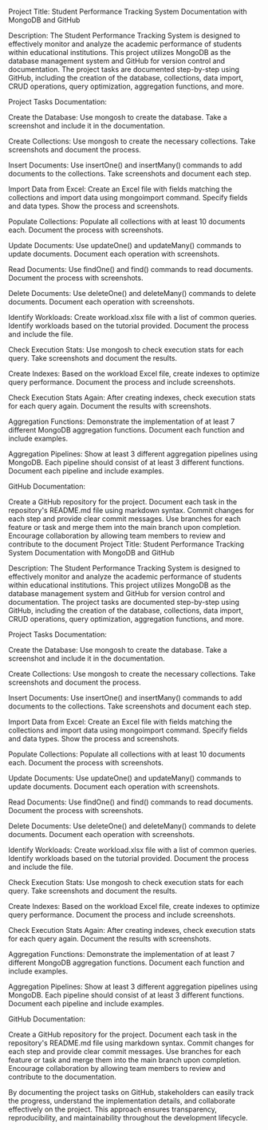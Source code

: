 
Project Title: Student Performance Tracking System Documentation with MongoDB and GitHub

Description:
The Student Performance Tracking System is designed to effectively monitor and analyze the academic performance of students within educational institutions. This project utilizes MongoDB as the database management system and GitHub for version control and documentation. The project tasks are documented step-by-step using GitHub, including the creation of the database, collections, data import, CRUD operations, query optimization, aggregation functions, and more.

Project Tasks Documentation:

Create the Database: Use mongosh to create the database. Take a screenshot and include it in the documentation.

Create Collections: Use mongosh to create the necessary collections. Take screenshots and document the process.

Insert Documents: Use insertOne() and insertMany() commands to add documents to the collections. Take screenshots and document each step.

Import Data from Excel: Create an Excel file with fields matching the collections and import data using mongoimport command. Specify fields and data types. Show the process and screenshots.

Populate Collections: Populate all collections with at least 10 documents each. Document the process with screenshots.

Update Documents: Use updateOne() and updateMany() commands to update documents. Document each operation with screenshots.

Read Documents: Use findOne() and find() commands to read documents. Document the process with screenshots.

Delete Documents: Use deleteOne() and deleteMany() commands to delete documents. Document each operation with screenshots.

Identify Workloads: Create workload.xlsx file with a list of common queries. Identify workloads based on the tutorial provided. Document the process and include the file.

Check Execution Stats: Use mongosh to check execution stats for each query. Take screenshots and document the results.

Create Indexes: Based on the workload Excel file, create indexes to optimize query performance. Document the process and include screenshots.

Check Execution Stats Again: After creating indexes, check execution stats for each query again. Document the results with screenshots.

Aggregation Functions: Demonstrate the implementation of at least 7 different MongoDB aggregation functions. Document each function and include examples.

Aggregation Pipelines: Show at least 3 different aggregation pipelines using MongoDB. Each pipeline should consist of at least 3 different functions. Document each pipeline and include examples.

GitHub Documentation:

Create a GitHub repository for the project.
Document each task in the repository's README.md file using markdown syntax.
Commit changes for each step and provide clear commit messages.
Use branches for each feature or task and merge them into the main branch upon completion.
Encourage collaboration by allowing team members to review and contribute to the document
Project Title: Student Performance Tracking System Documentation with MongoDB and GitHub

Description:
The Student Performance Tracking System is designed to effectively monitor and analyze the academic performance of students within educational institutions. This project utilizes MongoDB as the database management system and GitHub for version control and documentation. The project tasks are documented step-by-step using GitHub, including the creation of the database, collections, data import, CRUD operations, query optimization, aggregation functions, and more.

Project Tasks Documentation:

Create the Database: Use mongosh to create the database. Take a screenshot and include it in the documentation.

Create Collections: Use mongosh to create the necessary collections. Take screenshots and document the process.

Insert Documents: Use insertOne() and insertMany() commands to add documents to the collections. Take screenshots and document each step.

Import Data from Excel: Create an Excel file with fields matching the collections and import data using mongoimport command. Specify fields and data types. Show the process and screenshots.

Populate Collections: Populate all collections with at least 10 documents each. Document the process with screenshots.

Update Documents: Use updateOne() and updateMany() commands to update documents. Document each operation with screenshots.

Read Documents: Use findOne() and find() commands to read documents. Document the process with screenshots.

Delete Documents: Use deleteOne() and deleteMany() commands to delete documents. Document each operation with screenshots.

Identify Workloads: Create workload.xlsx file with a list of common queries. Identify workloads based on the tutorial provided. Document the process and include the file.

Check Execution Stats: Use mongosh to check execution stats for each query. Take screenshots and document the results.

Create Indexes: Based on the workload Excel file, create indexes to optimize query performance. Document the process and include screenshots.

Check Execution Stats Again: After creating indexes, check execution stats for each query again. Document the results with screenshots.

Aggregation Functions: Demonstrate the implementation of at least 7 different MongoDB aggregation functions. Document each function and include examples.

Aggregation Pipelines: Show at least 3 different aggregation pipelines using MongoDB. Each pipeline should consist of at least 3 different functions. Document each pipeline and include examples.

GitHub Documentation:

Create a GitHub repository for the project.
Document each task in the repository's README.md file using markdown syntax.
Commit changes for each step and provide clear commit messages.
Use branches for each feature or task and merge them into the main branch upon completion.
Encourage collaboration by allowing team members to review and contribute to the documentation.

By documenting the project tasks on GitHub, stakeholders can easily track the progress, understand the implementation details, and collaborate effectively on the project. This approach ensures transparency, reproducibility, and maintainability throughout the development lifecycle.